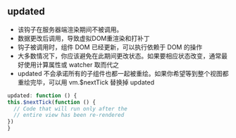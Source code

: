   ## updated
  * 该钩子在服务器端渲染期间不被调用。
  * 数据更改后调用，导致虚拟DOM重渲染和打补丁
  * 钩子被调用时，组件 DOM 已经更新，可以执行依赖于 DOM 的操作
  * 大多数情况下，你应该避免在此期间更改状态。如果要相应状态改变，通常最好使用计算属性或 watcher 取而代之
  *  updated 不会承诺所有的子组件也都一起被重绘。如果你希望等到整个视图都重绘完毕，可以用 vm.$nextTick 替换掉 updated

  ```js
  updated: function () {
  this.$nextTick(function () {
    // Code that will run only after the
    // entire view has been re-rendered
  })
  }
  ```